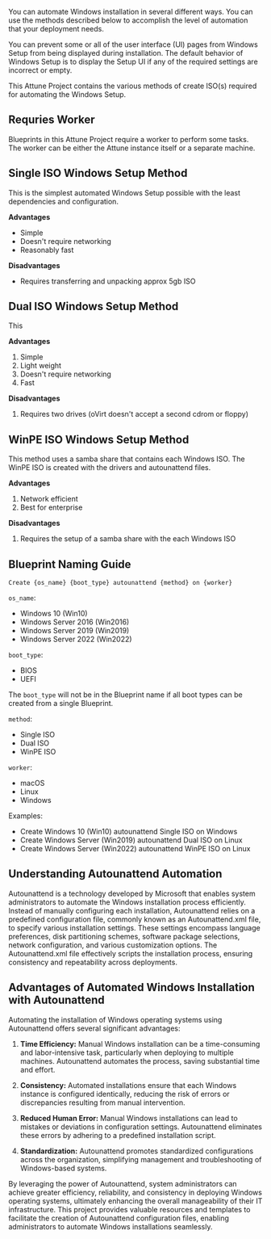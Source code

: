 You can automate Windows installation in several different ways. You can 
use the methods described below to accomplish the level of automation that 
your deployment needs.

You can prevent some or all of the user interface (UI) pages from Windows 
Setup from being displayed during installation. The default behavior of 
Windows Setup is to display the Setup UI if any of the required settings are 
incorrect or empty.

This Attune Project contains the various methods of create ISO(s) required for 
automating the Windows Setup.

## Requries Worker
Blueprints in this Attune Project require a worker to perform some tasks. The 
worker can be either the Attune instance itself or a separate machine.

## Single ISO Windows Setup Method

This is the simplest automated Windows Setup possible with the least 
dependencies and configuration.

**Advantages**
* Simple
* Doesn't require networking
* Reasonably fast

**Disadvantages**
* Requires transferring and unpacking approx 5gb ISO

## Dual ISO Windows Setup Method

This 

**Advantages**
1. Simple
2. Light weight
3. Doesn't require networking
4. Fast

**Disadvantages**
1. Requires two drives (oVirt doesn't accept a second cdrom or floppy)

## WinPE ISO Windows Setup Method

This method uses a samba share that contains each Windows ISO. The WinPE ISO 
is created with the drivers and autounattend files.

**Advantages**
1. Network efficient
2. Best for enterprise

**Disadvantages**
1. Requires the setup of a samba share with the each Windows ISO

## Blueprint Naming Guide

`Create {os_name} {boot_type} autounattend {method} on {worker}`

`os_name`:
* Windows 10 (Win10)
* Windows Server 2016 (Win2016)
* Windows Server 2019 (Win2019)
* Windows Server 2022 (Win2022)

`boot_type`:
* BIOS
* UEFI

The `boot_type` will not be in the Blueprint name if all boot types can be 
created from a single Blueprint.

`method`:
* Single ISO
* Dual ISO
* WinPE ISO

`worker`:
* macOS
* Linux
* Windows

Examples:
* Create Windows 10 (Win10) autounattend Single ISO on Windows
* Create Windows Server (Win2019) autounattend Dual ISO on Linux
* Create Windows Server (Win2022) autounattend WinPE ISO on Linux

## Understanding Autounattend Automation

Autounattend is a technology developed by Microsoft that enables 
system administrators to automate the Windows installation process 
efficiently. Instead of manually configuring each installation, 
Autounattend relies on a predefined configuration file, commonly 
known as an Autounattend.xml file, to specify various installation 
settings. These settings encompass language preferences, disk 
partitioning schemes, software package selections, network 
configuration, and various customization options. The 
Autounattend.xml file effectively scripts the installation process, 
ensuring consistency and repeatability across deployments.

## Advantages of Automated Windows Installation with Autounattend

Automating the installation of Windows operating systems using 
Autounattend offers several significant advantages:

1. **Time Efficiency:** Manual Windows installation can be a 
time-consuming and labor-intensive task, particularly when 
deploying to multiple machines. Autounattend automates the process, 
saving substantial time and effort.

2. **Consistency:** Automated installations ensure that each 
Windows instance is configured identically, reducing the risk of 
errors or discrepancies resulting from manual intervention.

3. **Reduced Human Error:** Manual Windows installations can lead 
to mistakes or deviations in configuration settings. Autounattend 
eliminates these errors by adhering to a predefined installation 
script.

4. **Standardization:** Autounattend promotes standardized 
configurations across the organization, simplifying management 
and troubleshooting of Windows-based systems.

By leveraging the power of Autounattend, system administrators can 
achieve greater efficiency, reliability, and consistency in 
deploying Windows operating systems, ultimately enhancing the 
overall manageability of their IT infrastructure. This project 
provides valuable resources and templates to facilitate the 
creation of Autounattend configuration files, enabling 
administrators to automate Windows installations seamlessly.
